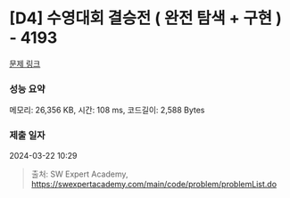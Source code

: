 # [D4] 수영대회 결승전 ( 완전 탐색 + 구현 ) - 4193 

[문제 링크](https://swexpertacademy.com/main/code/problem/problemDetail.do?contestProbId=AWKaG6_6AGQDFARV) 

### 성능 요약

메모리: 26,356 KB, 시간: 108 ms, 코드길이: 2,588 Bytes

### 제출 일자

2024-03-22 10:29



> 출처: SW Expert Academy, https://swexpertacademy.com/main/code/problem/problemList.do